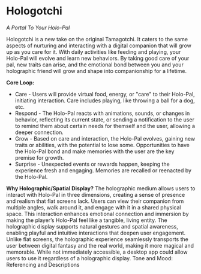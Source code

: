 # Hologotchi
_A Portal To Your Holo-Pal_

Hologotchi is a new take on the original Tamagotchi. It caters to the same aspects of nurturing and interacting with a digital companion that will grow up as you care for it. With daily activities like feeding and playing, your Holo-Pal will evolve and learn new behaviors. By taking good care of your pal, new traits can arise, and the emotional bond between you and your holographic friend will grow and shape into companionship for a lifetime.

**Core Loop:**
- Care - Users will provide virtual food, energy, or "care" to their Holo-Pal, initiating interaction. Care includes playing, like throwing a ball for a dog, etc.
- Respond - The Holo-Pal reacts with animations, sounds, or changes in behavior, reflecting its current state, or sending a notification to the user to remind them about certain needs for themself and the user, allowing a deeper connection.
- Grow - Based on care and interaction, the Holo-Pal evolves, gaining new traits or abilities, with the potential to lose some. Opportunities to have the Holo-Pal bond and make memories with the user are the key premise for growth.
- Surprise - Unexpected events or rewards happen, keeping the experience fresh and engaging. Memories are recalled or reenacted by the Holo-Pal.

**Why Holographic/Spatial Display?**
The holographic medium allows users to interact with Holo-Pal in three dimensions, creating a sense of presence and realism that flat screens lack. Users can view their companion from multiple angles, walk around it, and engage with it in a shared physical space. 
This interaction enhances emotional connection and immersion by making the player’s Holo-Pal feel like a tangible, living entity. The holographic display supports natural gestures and spatial awareness, enabling playful and intuitive interactions that deepen user engagement. Unlike flat screens, the holographic experience seamlessly transports the user between digital fantasy and the real world, making it more magical and memorable. While not immediately accessible, a desktop app could allow users to use it regardless of a holographic display. 
Tone and Mood: Referencing and Descriptions
